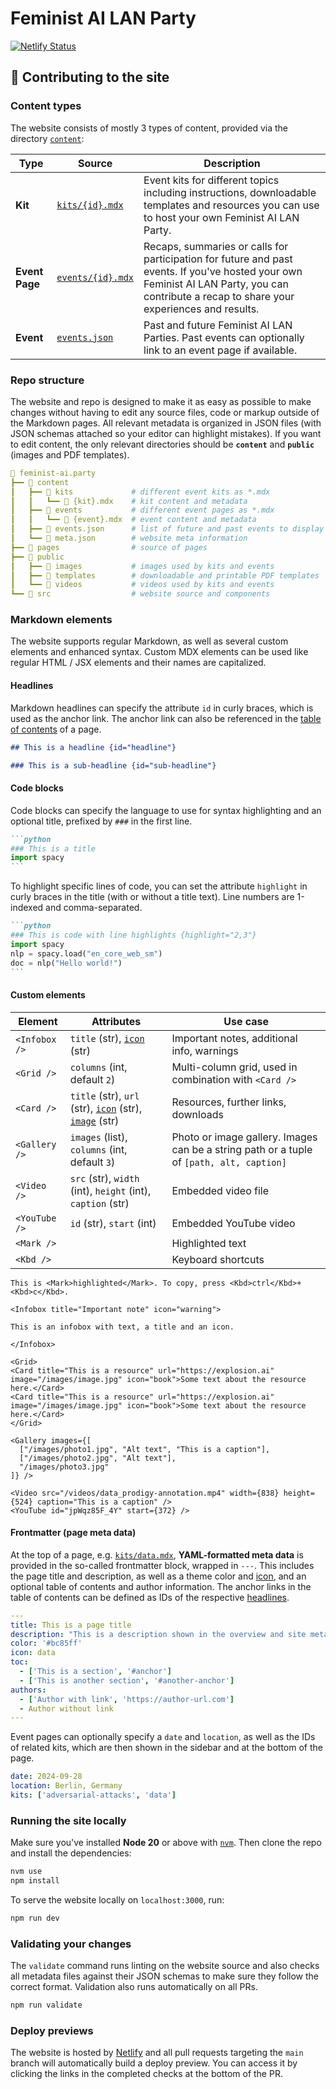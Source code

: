 # Feminist AI LAN Party

[![Netlify Status](https://api.netlify.com/api/v1/badges/83f2eb8b-6420-440a-ad54-1b1eb0988cff/deploy-status)](https://app.netlify.com/sites/feminist-ai/deploys)

## 💛 Contributing to the site

### Content types

The website consists of mostly 3 types of content, provided via the directory [`content`](content):

| Type | Source | Description |
| --- | --- | --- |
| **Kit** | [`kits/{id}.mdx`](content/kits) | Event kits for different topics including instructions, downloadable templates and resources you can use to host your own Feminist AI LAN Party. |
| **Event Page** | [`events/{id}.mdx`](content/events) | Recaps, summaries or calls for participation for future and past events. If you've hosted your own Feminist AI LAN Party, you can contribute a recap to share your experiences and results. |
| **Event** | [`events.json`](content/events.json) | Past and future Feminist AI LAN Parties. Past events can optionally link to an event page if available. |

### Repo structure

The website and repo is designed to make it as easy as possible to make changes without having to edit any source files, code or markup outside of the Markdown pages. All relevant metadata is organized in JSON files (with JSON schemas attached so your editor can highlight mistakes). If you want to edit content, the only relevant directories should be **`content`** and **`public`** (images and PDF templates).

```yaml
📂 feminist-ai.party
┣━━ 📂 content
┃   ┣━━ 📂 kits             # different event kits as *.mdx
┃   ┃   ┗━━ 📄 {kit}.mdx    # kit content and metadata
┃   ┣━━ 📂 events           # different event pages as *.mdx
┃   ┃   ┗━━ 📄 {event}.mdx  # event content and metadata
┃   ┣━━ 📄 events.json      # list of future and past events to display
┃   ┗━━ 📄 meta.json        # website meta information
┣━━ 📂 pages                # source of pages
┣━━ 📂 public
┃   ┣━━ 📂 images           # images used by kits and events
┃   ┣━━ 📂 templates        # downloadable and printable PDF templates
┃   ┗━━ 📂 videos           # videos used by kits and events
┗━━ 📂 src                  # website source and components
```

### Markdown elements

The website supports regular Markdown, as well as several custom elements and enhanced syntax. Custom MDX elements can be used like regular HTML / JSX elements and their names are capitalized.

#### Headlines

Markdown headlines can specify the attribute `id` in curly braces, which is used as the anchor link. The anchor link can also be referenced in the [table of contents](#frontmatter-page-meta-data) of a page.

```markdown
## This is a headline {id="headline"}

### This is a sub-headline {id="sub-headline"}
```

#### Code blocks

Code blocks can specify the language to use for syntax highlighting and an optional title, prefixed by `###` in the first line.

````markdown
```python
### This is a title
import spacy
```
````

To highlight specific lines of code, you can set the attribute `highlight` in curly braces in the title (with or without a title text). Line numbers are 1-indexed and comma-separated.

````markdown
```python
### This is code with line highlights {highlight="2,3"}
import spacy
nlp = spacy.load("en_core_web_sm")
doc = nlp("Hello world!")
```
````

#### Custom elements

| Element | Attributes | Use case |
| --- | --- | --- |
| `<Infobox />` | `title` (str), [`icon`](src/images/icons) (str) | Important notes, additional info, warnings |
| `<Grid />` | `columns` (int, default `2`) | Multi-column grid, used in combination with `<Card />` |
| `<Card />` | `title` (str), `url` (str), [`icon`](src/images/icons) (str), [`image`](public/images) (str) | Resources, further links, downloads |
| `<Gallery />` | `images` (list), `columns` (int, default `3`) | Photo or image gallery. Images can be a string path or a tuple of `[path, alt, caption]` |
| `<Video />` | `src` (str), `width` (int), `height` (int), `caption` (str) | Embedded video file |
| `<YouTube />` | `id` (str), `start` (int) | Embedded YouTube video |
| `<Mark />` | | Highlighted text |
| `<Kbd />` | | Keyboard shortcuts |

```mdx
This is <Mark>highlighted</Mark>. To copy, press <Kbd>ctrl</Kbd>+<Kbd>c</Kbd>.

<Infobox title="Important note" icon="warning">

This is an infobox with text, a title and an icon.

</Infobox>

<Grid>
<Card title="This is a resource" url="https://explosion.ai" image="/images/image.jpg" icon="book">Some text about the resource here.</Card>
<Card title="This is a resource" url="https://explosion.ai" image="/images/image.jpg" icon="book">Some text about the resource here.</Card>
</Grid>

<Gallery images={[
  ["/images/photo1.jpg", "Alt text", "This is a caption"],
  ["/images/photo2.jpg", "Alt text"],
  "/images/photo3.jpg"
]} />

<Video src="/videos/data_prodigy-annotation.mp4" width={838} height={524} caption="This is a caption" />
<YouTube id="jpWqz85F_4Y" start={372} />
```

#### Frontmatter (page meta data)

At the top of a page, e.g. [`kits/data.mdx`](content/kits/data.mdx), **YAML-formatted meta data** is provided in the so-called frontmatter block, wrapped in `---`. This includes the page title and description, as well as a theme color and [icon](src/images/icons), and an optional table of contents and author information. The anchor links in the table of contents can be defined as IDs of the respective [headlines](#headlines).

```yaml
---
title: This is a page title
description: "This is a description shown in the overview and site meta."
color: '#bc85ff'
icon: data
toc:
  - ['This is a section', '#anchor']
  - ['This is another section', '#another-anchor']
authors:
  - ['Author with link', 'https://author-url.com']
  - Author without link
---
```

Event pages can optionally specify a `date` and `location`, as well as the IDs of related kits, which are then shown in the sidebar and at the bottom of the page.

```yaml
date: 2024-09-28
location: Berlin, Germany
kits: ['adversarial-attacks', 'data']
```


### Running the site locally

Make sure you've installed **Node 20** or above with [`nvm`](https://github.com/nvm-sh/nvm). Then clone the repo and install the dependencies:

```bash
nvm use
npm install
```

To serve the website locally on `localhost:3000`, run:

```bash
npm run dev
```

### Validating your changes

The `validate` command runs linting on the website source and also checks all metadata files against their JSON schemas to make sure they follow the correct format. Validation also runs automatically on all PRs.

```bash
npm run validate
```

### Deploy previews

The website is hosted by [Netlify](https://www.netlify.com/) and all pull requests targeting the `main` branch will automatically build a deploy preview. You can access it by clicking the links in the completed checks at the bottom of the PR.
